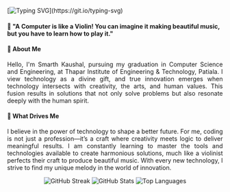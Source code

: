 
[![Typing SVG](https://readme-typing-svg.demolab.com?font=Patua+One&size=30&duration=4900&pause=900&color=5A03F7&background=7720FF00&center=true&multiline=true&width=1000&height=50&lines=Hearty+Welcome+!)](https://git.io/typing-svg)  

#### 🎻 "A Computer is like a Violin! You can imagine it making beautiful music, but you have to learn how to play it."
#### 👋 About Me  
<p align = "justify">
Hello, I'm Smarth Kaushal, pursuing my graduation in Computer Science and Engineering, at Thapar Institute of Engineering & Technology, Patiala. I view technology as a divine gift, and true innovation emerges when technology intersects with creativity, the arts, and human values. This fusion results in solutions that not only solve problems but also resonate deeply with the human spirit.
</p>

#### 🌟 What Drives Me
<p align = "justify">
I believe in the power of technology to shape a better future. For me, coding is not just a profession—it’s a craft where creativity meets logic to deliver meaningful results. I am constantly learning to master the tools and technologies available to create harmonious solutions, much like a violinist perfects their craft to produce beautiful music. With every new technology, I strive to find my unique melody in the world of innovation.
</p>
<p align="center">
  <img src="https://github-readme-streak-stats.herokuapp.com/?user=Smarth2005&theme=radical" alt="GitHub Streak" />
  <img src="https://github-readme-stats.vercel.app/api?username=Smarth2005&show_icons=true&count_private=true&theme=radical" alt="GitHub Stats" />
  <img src="https://github-readme-stats.vercel.app/api/top-langs/?username=Smarth2005&layout=compact&theme=radical" alt="Top Languages" />
</p>
